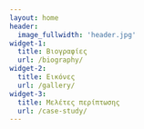 ```yaml
---
layout: home
header:
  image_fullwidth: 'header.jpg'
widget-1:
  title: Βιογραφίες
  url: /biography/
widget-2:
  title: Εικόνες
  url: /gallery/
widget-3:
  title: Μελέτες περίπτωσης
  url: /case-study/
---
```

